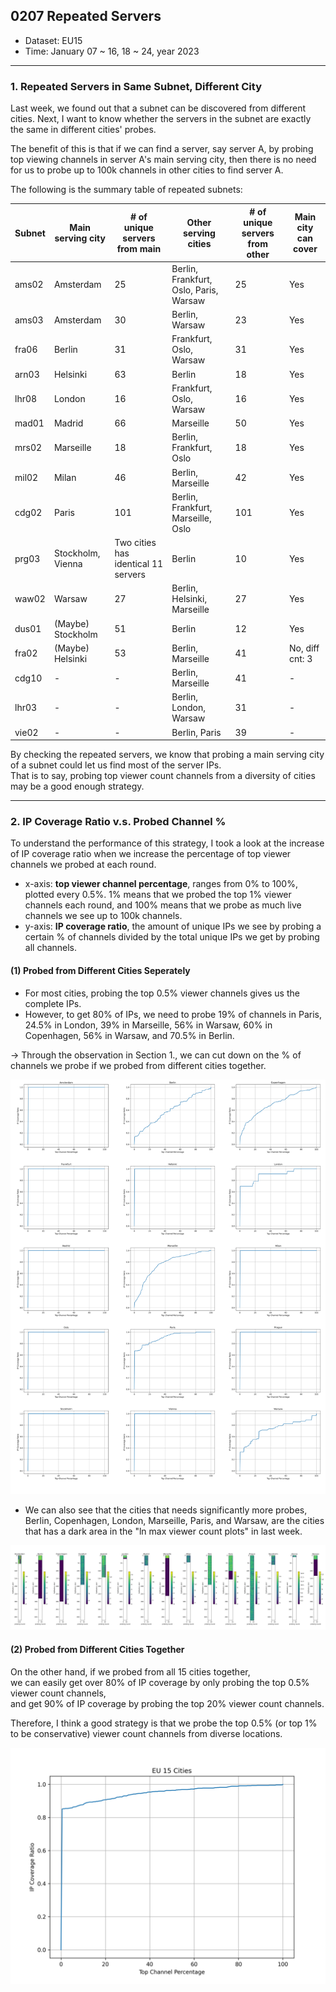## 0207 Repeated Servers

- Dataset: EU15
- Time: January 07 ~ 16, 18 ~ 24, year 2023

---
### 1. Repeated Servers in Same Subnet, Different City

Last week, we found out that a subnet can be discovered from different cities. 
Next, I want to know whether the servers in the subnet are exactly the same in different cities' probes.  

The benefit of this is that if we can find a server, say server A, by probing top viewing channels in server A's main serving city, then there is no need for us to probe up to 100k channels in other cities to find server A. 

The following is the summary table of repeated subnets:

| Subnet  | Main serving city | # of unique servers from main | Other serving cities    | # of unique servers from other | Main city can cover |
| ------- | ----------------- | --------------------- | ----------------------- | ---------------------- | ------------------- |
| ams02   | Amsterdam         | 25                    | Berlin, Frankfurt, Oslo, Paris, Warsaw | 25      | Yes |
| ams03   | Amsterdam         | 30                    | Berlin, Warsaw          | 23                     | Yes |
| fra06   | Berlin            | 31                    | Frankfurt, Oslo, Warsaw | 31                     | Yes |
| arn03   | Helsinki          | 63                    | Berlin                  | 18                     | Yes |
| lhr08   | London            | 16                    | Frankfurt, Oslo, Warsaw | 16                     | Yes |
| mad01   | Madrid            | 66                    | Marseille               | 50                     | Yes |
| mrs02   | Marseille         | 18                    | Berlin, Frankfurt, Oslo | 18                     | Yes |
| mil02   | Milan             | 46                    | Berlin, Marseille       | 42                     | Yes |
| cdg02   | Paris             | 101                   | Berlin, Frankfurt, Marseille, Oslo | 101         | Yes |
| prg03   | Stockholm, Vienna | Two cities has identical 11 servers | Berlin    | 10                     | Yes |
| waw02   | Warsaw            | 27                    | Berlin, Helsinki, Marseille | 27                 | Yes |
| dus01   | (Maybe) Stockholm | 51                    | Berlin                  | 12                     | Yes |
| fra02   | (Maybe) Helsinki  | 53                    | Berlin, Marseille       | 41                     | No, diff cnt: 3 |
| cdg10   | -                 | -                     | Berlin, Marseille       | 41                     | -   |
| lhr03   | -                 | -                     | Berlin, London, Warsaw  | 31                     | -   |
| vie02   | -                 | -                     | Berlin, Paris           | 39                     | -   |

By checking the repeated servers, we know that probing a main serving city of a subnet could let us find most of the server IPs.  
That is to say, probing top viewer count channels from a diversity of cities may be a good enough strategy.  

---
### 2. IP Coverage Ratio v.s. Probed Channel %

To understand the performance of this strategy, I took a look at the increase of IP coverage ratio when we increase the percentage of top viewer channels we probed at each round.
- x-axis: __top viewer channel percentage__, ranges from 0% to 100%, plotted every 0.5%. 1% means that we probed the top 1% viewer channels each round, and 100% means that we probe as much live channels we see up to 100k channels.
- y-axis: __IP coverage ratio__, the amount of unique IPs we see by probing a certain % of channels divided by the total unique IPs we get by probing all channels.

#### (1) Probed from Different Cities Seperately

- For most cities, probing the top 0.5% viewer channels gives us the complete IPs.  
- However, to get 80% of IPs, we need to probe 19% of channels in Paris, 24.5% in London, 39% in Marseille, 56% in Warsaw, 60% in Copenhagen, 56% in Warsaw, and 70.5% in Berlin.

-> Through the observation in Section 1., we can cut down on the % of channels we probe if we probed from different cities together.

<img src="/images/ip-coverage.png">

- We can also see that the cities that needs significantly more probes, Berlin, Copenhagen, London, Marseille, Paris, and Warsaw, are the cities that has a dark area in the "ln max viewer count plots" in last week.

<img src="/images/max-viewer-cnt-all.png">


#### (2) Probed from Different Cities Together

On the other hand, if we probed from all 15 cities together,  
we can easily get over 80% of IP coverage by only probing the top 0.5% viewer count channels,  
and get 90% of IP coverage by probing the top 20% viewer count channels.

Therefore, I think a good strategy is that we probe the top 0.5% (or top 1% to be conservative) viewer count channels from diverse locations.

<img src="/images/EU-15-ip-coverage.png" width="600">


